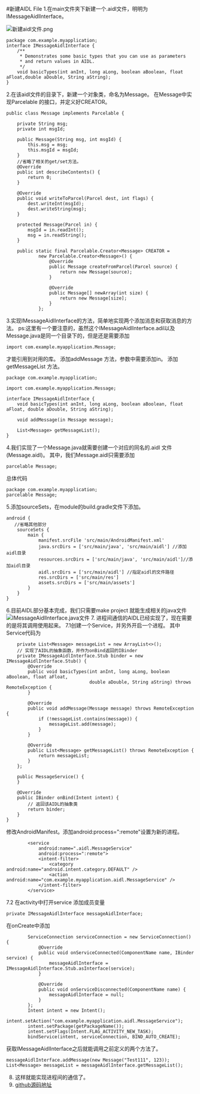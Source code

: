 #新建AIDL File
1.在main文件夹下新建一个.aidl文件，明明为IMessageAidlInterface。

![新建aidl文件.png](https://upload-images.jianshu.io/upload_images/3661454-a9336c9be555e845.png?imageMogr2/auto-orient/strip%7CimageView2/2/w/1240)
```
package com.example.myapplication;
interface IMessageAidlInterface {
    /**
     * Demonstrates some basic types that you can use as parameters
     * and return values in AIDL.
     */
    void basicTypes(int anInt, long aLong, boolean aBoolean, float aFloat,double aDouble, String aString);
}
```
2.在该aidl文件的目录下，新建一个对象类，命名为Message。
在Message中实现Parcelable 的接口，并定义好CREATOR。

```
public class Message implements Parcelable {

    private String msg;
    private int msgId;

    public Message(String msg, int msgId) {
        this.msg = msg;
        this.msgId = msgId;
    }
    //省略了相关的get/set方法。
    @Override
    public int describeContents() {
        return 0;
    }

    @Override
    public void writeToParcel(Parcel dest, int flags) {
        dest.writeInt(msgId);
        dest.writeString(msg);
    }

    protected Message(Parcel in) {
        msgId = in.readInt();
        msg = in.readString();
    }

    public static final Parcelable.Creator<Message> CREATOR =
            new Parcelable.Creator<Message>() {
                @Override
                public Message createFromParcel(Parcel source) {
                    return new Message(source);
                }

                @Override
                public Message[] newArray(int size) {
                    return new Message[size];
                }
            };
```

3.实现IMessageAidlInterface的方法，简单地实现两个添加消息和获取消息的方法。
ps:这里有一个要注意的，虽然这个IMessageAidlInterface.adil以及Message.java是同一个目录下的，但是还是需要添加
```
import com.example.myapplication.Message; 
```
才能引用到对用的库。
添加addMessage 方法，参数中需要添加in。
添加getMessageList 方法。

```
package com.example.myapplication;

import com.example.myapplication.Message;

interface IMessageAidlInterface {
    void basicTypes(int anInt, long aLong, boolean aBoolean, float aFloat, double aDouble, String aString);

    void addMessage(in Message message);

    List<Message> getMessageList();
}
```
4.我们实现了一个Message.java就需要创建一个对应的同名的.aidl
文件(Message.aidl)。
其中，我们Message.aidl只需要添加
```
parcelable Message;
```
总体代码
```
package com.example.myapplication;
parcelable Message;
```
5.添加sourceSets，在module的build.gradle文件下添加。
```
android {
   //省略其他部分
    sourceSets {
        main {
            manifest.srcFile 'src/main/AndroidManifest.xml'
            java.srcDirs = ['src/main/java', 'src/main/aidl'] //添加aidl目录
            resources.srcDirs = ['src/main/java', 'src/main/aidl']//添加aidl目录
            aidl.srcDirs = ['src/main/aidl'] //指定aidl的文件路径
            res.srcDirs = ['src/main/res']
            assets.srcDirs = ['src/main/assets']
        }
    }
}
```
6.目前AIDL部分基本完成，我们只需要make project 就能生成相关的java文件
![IMessageAidlInterface.java文件](https://upload-images.jianshu.io/upload_images/3661454-64bc737206e2e935.png?imageMogr2/auto-orient/strip%7CimageView2/2/w/1240)
7. 进程间通信的AIDL已经实现了，现在需要的是将其调用使用起来。
7.1创建一个Service，并另外开启一个进程。
其中Service代码为
```public class MessageService extends Service {
    private List<Message> messageList = new ArrayList<>();
    // 实现了AIDL的抽象函数，并作为onBind返回的IBinder
    private IMessageAidlInterface.Stub binder = new IMessageAidlInterface.Stub() {
        @Override
        public void basicTypes(int anInt, long aLong, boolean aBoolean, float aFloat,
                               double aDouble, String aString) throws RemoteException {
        }

        @Override
        public void addMessage(Message message) throws RemoteException {
            if (!messageList.contains(message)) {
                messageList.add(message);
            }
        }

        @Override
        public List<Message> getMessageList() throws RemoteException {
            return messageList;
        }
    };

    public MessageService() {
    }

    @Override
    public IBinder onBind(Intent intent) {
        // 返回该AIDL的抽象类
        return binder;
    }
}
```
修改AndroidManifest。添加android:process=":remote"设置为新的进程。
```
        <service
            android:name=".aidl.MessageService"
            android:process=":remote">
            <intent-filter>
                <category android:name="android.intent.category.DEFAULT" />
                <action android:name="com.example.myapplication.aidl.MessageService" />
            </intent-filter>
        </service>
```
7.2 在activity中打开service
添加成员变量
```
private IMessageAidlInterface messageAidlInterface;
```
在onCreate中添加
```
        ServiceConnection serviceConnection = new ServiceConnection() {
            @Override
            public void onServiceConnected(ComponentName name, IBinder service) {
                messageAidlInterface = IMessageAidlInterface.Stub.asInterface(service);
            }

            @Override
            public void onServiceDisconnected(ComponentName name) {
                messageAidlInterface = null;
            }
        };
        Intent intent = new Intent();
        intent.setAction("com.example.myapplication.aidl.MessageService");
        intent.setPackage(getPackageName());
        intent.setFlags(Intent.FLAG_ACTIVITY_NEW_TASK);
        bindService(intent, serviceConnection, BIND_AUTO_CREATE);
```
获取IMessageAidlInterface之后就能调用之前定义的两个方法了。
```
messageAidlInterface.addMessage(new Message("Test111", 123));
List<Message> messageList = messageAidlInterface.getMessageList();
```
8. 这样就能实现进程间的通信了。
9. [github源码地址](https://github.com/UncontestedTopDog/ADILDemo)











